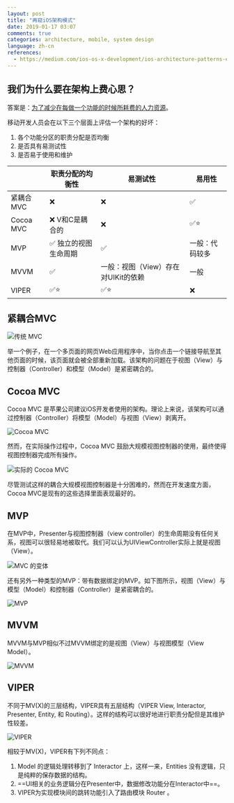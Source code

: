 ```yaml
---
layout: post
title: "再窥iOS架构模式"
date: 2019-01-17 03:07
comments: true
categories: architecture, mobile, system design
language: zh-cn
references:
  - https://medium.com/ios-os-x-development/ios-architecture-patterns-ecba4c38de52
---
```


## 我们为什么要在架构上费心思？

答案是：[为了减少在每做一个功能的时候所耗费的人力资源](https://puncsky.com/notes/10-thinking-software-architecture-as-physical-buildings#ultimate-goal-saving-human-resources-costs-per-feature)。

移动开发人员会在以下三个层面上评估一个架构的好坏：

1. 各个功能分区的职责分配是否均衡
2. 是否具有易测试性
3. 是否易于使用和维护


| | 职责分配的均衡性 | 易测试性 | 易用性 |
| --- | --- | --- | --- |
| 紧耦合MVC | ❌ | ❌ | ✅ |
| Cocoa MVC | ❌ V和C是耦合的 | ❌ | ✅⭐ |
| MVP | ✅ 独立的视图生命周期 | ✅ | 一般：代码较多 |
| MVVM | ✅ | 一般：视图（View）存在对UIKit的依赖 | 一般 |
| VIPER | ✅⭐️ | ✅⭐️ | ❌ |



## 紧耦合MVC

![传统 MVC](https://res.cloudinary.com/dohtidfqh/image/upload/v1547002648/web-guiguio/ios-architecture-0-mvc.png)

举一个例子，在一个多页面的网页Web应用程序中，当你点击一个链接导航至其他页面的时候，该页面就会被全部重新加载。该架构的问题在于视图（View）与控制器（Controller）和模型（Model）是紧密耦合的。



## Cocoa MVC

Cocoa MVC 是苹果公司建议iOS开发者使用的架构。理论上来说，该架构可以通过控制器（Controller）将模型（Model）与视图（View）剥离开。

![Cocoa MVC](https://res.cloudinary.com/dohtidfqh/image/upload/v1547002648/web-guiguio/ios-architecture-1-cocoa-mvc.png)


然而，在实际操作过程中，Cocoa MVC 鼓励大规模视图控制器的使用，最终使得视图控制器完成所有操作。

![实际的 Cocoa MVC](https://res.cloudinary.com/dohtidfqh/image/upload/v1547002648/web-guiguio/ios-architecture-2-realistic-cocoa-mvc.png)

尽管测试这样的耦合大规模视图控制器是十分困难的，然而在开发速度方面，Cocoa MVC是现有的这些选择里面表现最好的。



## MVP

在MVP中，Presenter与视图控制器（view controller）的生命周期没有任何关系，视图可以很轻易地被取代。我们可以认为UIViewController实际上就是视图（View）。

![MVC 的变体](https://res.cloudinary.com/dohtidfqh/image/upload/v1547002648/web-guiguio/ios-architecture-3-mvc-variant.png)


还有另外一种类型的MVP：带有数据绑定的MVP。如下图所示，视图（View）与模型（Model）和控制器（Controller）是紧密耦合的。

![MVP](https://res.cloudinary.com/dohtidfqh/image/upload/v1547002648/web-guiguio/ios-architecture-4-mvp.png)



## MVVM

MVVM与MVP相似不过MVVM绑定的是视图（View）与视图模型（View Model）。

![MVVM](https://res.cloudinary.com/dohtidfqh/image/upload/v1547002648/web-guiguio/ios-architecture-5-mvvm.png)



## VIPER

不同于MV(X)的三层结构，VIPER具有五层结构（VIPER View, Interactor, Presenter, Entity, 和 Routing）。这样的结构可以很好地进行职责分配但是其维护性较差。

![VIPER](https://res.cloudinary.com/dohtidfqh/image/upload/v1547002648/web-guiguio/ios-architecture-6-viper.png)


相较于MV(X)，VIPER有下列不同点：

1. Model 的逻辑处理转移到了 Interactor 上，这样一来，Entities 没有逻辑，只是纯粹的保存数据的结构。
2. ==UI相关的业务逻辑分在Presenter中，数据修改功能分在Interactor中==。
3. VIPER为实现模块间的跳转功能引入了路由模块 Router 。
